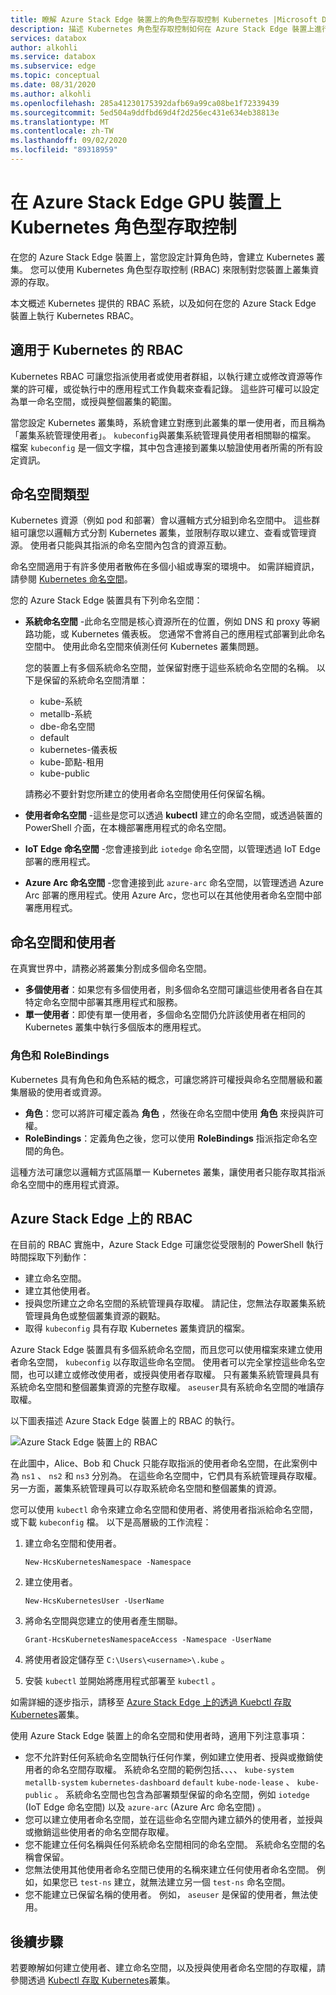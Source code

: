 ```yaml
---
title: 瞭解 Azure Stack Edge 裝置上的角色型存取控制 Kubernetes |Microsoft Docs
description: 描述 Kubernetes 角色型存取控制如何在 Azure Stack Edge 裝置上進行。
services: databox
author: alkohli
ms.service: databox
ms.subservice: edge
ms.topic: conceptual
ms.date: 08/31/2020
ms.author: alkohli
ms.openlocfilehash: 285a41230175392dafb69a99ca08be1f72339439
ms.sourcegitcommit: 5ed504a9ddfbd69d4f2d256ec431e634eb38813e
ms.translationtype: MT
ms.contentlocale: zh-TW
ms.lasthandoff: 09/02/2020
ms.locfileid: "89318959"
---
```

# <a name="kubernetes-role-based-access-control-on-your-azure-stack-edge-gpu-device"></a>在 Azure Stack Edge GPU 裝置上 Kubernetes 角色型存取控制


在您的 Azure Stack Edge 裝置上，當您設定計算角色時，會建立 Kubernetes 叢集。 您可以使用 Kubernetes 角色型存取控制 (RBAC) 來限制對您裝置上叢集資源的存取。

本文概述 Kubernetes 提供的 RBAC 系統，以及如何在您的 Azure Stack Edge 裝置上執行 Kubernetes RBAC。 

## <a name="rbac-for-kubernetes"></a>適用于 Kubernetes 的 RBAC

Kubernetes RBAC 可讓您指派使用者或使用者群組，以執行建立或修改資源等作業的許可權，或從執行中的應用程式工作負載來查看記錄。 這些許可權可以設定為單一命名空間，或授與整個叢集的範圍。 

當您設定 Kubernetes 叢集時，系統會建立對應到此叢集的單一使用者，而且稱為「叢集系統管理使用者」。  `kubeconfig`與叢集系統管理員使用者相關聯的檔案。 檔案 `kubeconfig` 是一個文字檔，其中包含連接到叢集以驗證使用者所需的所有設定資訊。

## <a name="namespaces-types"></a>命名空間類型

Kubernetes 資源（例如 pod 和部署）會以邏輯方式分組到命名空間中。 這些群組可讓您以邏輯方式分割 Kubernetes 叢集，並限制存取以建立、查看或管理資源。 使用者只能與其指派的命名空間內包含的資源互動。

命名空間適用于有許多使用者散佈在多個小組或專案的環境中。 如需詳細資訊，請參閱 [Kubernetes 命名空間](https://kubernetes.io/docs/concepts/overview/working-with-objects/namespaces/)。

您的 Azure Stack Edge 裝置具有下列命名空間：

- **系統命名空間** -此命名空間是核心資源所在的位置，例如 DNS 和 proxy 等網路功能，或 Kubernetes 儀表板。 您通常不會將自己的應用程式部署到此命名空間中。 使用此命名空間來偵測任何 Kubernetes 叢集問題。 

    您的裝置上有多個系統命名空間，並保留對應于這些系統命名空間的名稱。 以下是保留的系統命名空間清單： 
    - kube-系統
    - metallb-系統
    - dbe-命名空間
    - default
    - kubernetes-儀表板
    - kube-節點-租用
    - kube-public


    請務必不要針對您所建立的使用者命名空間使用任何保留名稱。 
<!--- **default namespace** - This namespace is where pods and deployments are created by default when none is provided and you have admin access to this namespace. When you interact with the Kubernetes API, such as with `kubectl get pods`, the default namespace is used when none is specified.-->

- **使用者命名空間** -這些是您可以透過 **kubectl** 建立的命名空間，或透過裝置的 PowerShell 介面，在本機部署應用程式的命名空間。
 
- **IoT Edge 命名空間** -您會連接到此 `iotedge` 命名空間，以管理透過 IoT Edge 部署的應用程式。

- **Azure Arc 命名空間** -您會連接到此 `azure-arc` 命名空間，以管理透過 Azure Arc 部署的應用程式。使用 Azure Arc，您也可以在其他使用者命名空間中部署應用程式。 

## <a name="namespaces-and-users"></a>命名空間和使用者

在真實世界中，請務必將叢集分割成多個命名空間。 

- **多個使用者**：如果您有多個使用者，則多個命名空間可讓這些使用者各自在其特定命名空間中部署其應用程式和服務。 
- **單一使用者**：即使有單一使用者，多個命名空間仍允許該使用者在相同的 Kubernetes 叢集中執行多個版本的應用程式。

### <a name="roles-and-rolebindings"></a>角色和 RoleBindings

Kubernetes 具有角色和角色系結的概念，可讓您將許可權授與命名空間層級和叢集層級的使用者或資源。 

- **角色**：您可以將許可權定義為 **角色** ，然後在命名空間中使用 **角色** 來授與許可權。 
- **RoleBindings**：定義角色之後，您可以使用 **RoleBindings** 指派指定命名空間的角色。 

這種方法可讓您以邏輯方式區隔單一 Kubernetes 叢集，讓使用者只能存取其指派命名空間中的應用程式資源。 

## <a name="rbac-on-azure-stack-edge"></a>Azure Stack Edge 上的 RBAC

在目前的 RBAC 實施中，Azure Stack Edge 可讓您從受限制的 PowerShell 執行時間採取下列動作：

- 建立命名空間。  
- 建立其他使用者。
- 授與您所建立之命名空間的系統管理員存取權。 請記住，您無法存取叢集系統管理員角色或整個叢集資源的觀點。
- 取得 `kubeconfig` 具有存取 Kubernetes 叢集資訊的檔案。


Azure Stack Edge 裝置具有多個系統命名空間，而且您可以使用檔案來建立使用者命名空間， `kubeconfig` 以存取這些命名空間。 使用者可以完全掌控這些命名空間，也可以建立或修改使用者，或授與使用者存取權。 只有叢集系統管理員具有系統命名空間和整個叢集資源的完整存取權。 `aseuser`具有系統命名空間的唯讀存取權。

以下圖表描述 Azure Stack Edge 裝置上的 RBAC 的執行。

![Azure Stack Edge 裝置上的 RBAC](./media/azure-stack-edge-gpu-kubernetes-rbac/rbac-view-1.png)

在此圖中，Alice、Bob 和 Chuck 只能存取指派的使用者命名空間，在此案例中為 `ns1` 、 `ns2` 和 `ns3` 分別為。 在這些命名空間中，它們具有系統管理員存取權。 另一方面，叢集系統管理員可以存取系統命名空間和整個叢集的資源。

您可以使用 `kubectl` 命令來建立命名空間和使用者、將使用者指派給命名空間，或下載 `kubeconfig` 檔。 以下是高層級的工作流程：

1. 建立命名空間和使用者。  

    `New-HcsKubernetesNamespace -Namespace`  

2. 建立使用者。  

    `New-HcsKubernetesUser -UserName`  

3. 將命名空間與您建立的使用者產生關聯。  

    `Grant-HcsKubernetesNamespaceAccess -Namespace -UserName`  

4. 將使用者設定儲存至 `C:\Users\<username>\.kube` 。  

5. 安裝 `kubectl` 並開始將應用程式部署至 `kubectl` 。 

如需詳細的逐步指示，請移至 [Azure Stack Edge 上的透過 Kuebctl 存取 Kubernetes](azure-stack-edge-gpu-create-kubernetes-cluster.md)叢集。


使用 Azure Stack Edge 裝置上的命名空間和使用者時，適用下列注意事項：

- 您不允許對任何系統命名空間執行任何作業，例如建立使用者、授與或撤銷使用者的命名空間存取權。 系統命名空間的範例包括、、、、 `kube-system` `metallb-system` `kubernetes-dashboard` `default` `kube-node-lease` 、 `kube-public` 。 系統命名空間也包含為部署類型保留的命名空間，例如 `iotedge` (IoT Edge 命名空間) 以及 `azure-arc` (Azure Arc 命名空間) 。
- 您可以建立使用者命名空間，並在這些命名空間內建立額外的使用者，並授與或撤銷這些使用者的命名空間存取權。
- 您不能建立任何名稱與任何系統命名空間相同的命名空間。 系統命名空間的名稱會保留。  
- 您無法使用其他使用者命名空間已使用的名稱來建立任何使用者命名空間。 例如，如果您已 `test-ns` 建立，就無法建立另一個 `test-ns` 命名空間。
- 您不能建立已保留名稱的使用者。 例如， `aseuser` 是保留的使用者，無法使用。


## <a name="next-steps"></a>後續步驟

若要瞭解如何建立使用者、建立命名空間，以及授與使用者命名空間的存取權，請參閱透過 [Kubectl 存取 Kubernetes](azure-stack-edge-gpu-create-kubernetes-cluster.md)叢集。

